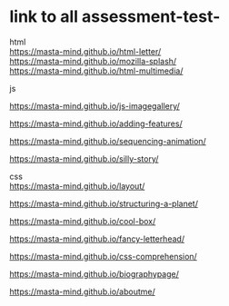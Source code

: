 # link to all assessment-test-

html <br>
https://masta-mind.github.io/html-letter/ <br>
https://masta-mind.github.io/mozilla-splash/ <br>
https://masta-mind.github.io/html-multimedia/ <br>


js <br>

https://masta-mind.github.io/js-imagegallery/ <br>

https://masta-mind.github.io/adding-features/<br>

https://masta-mind.github.io/sequencing-animation/<br>

https://masta-mind.github.io/silly-story/<br>

css<br>
https://masta-mind.github.io/layout/<br>

https://masta-mind.github.io/structuring-a-planet/<br>

https://masta-mind.github.io/cool-box/<br>

https://masta-mind.github.io/fancy-letterhead/<br>

https://masta-mind.github.io/css-comprehension/<br>

https://masta-mind.github.io/biographypage/<br>

https://masta-mind.github.io/aboutme/<br>
